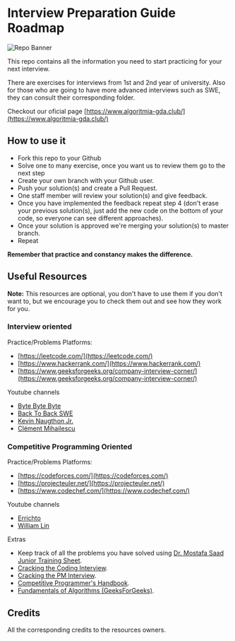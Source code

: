 # Interview Preparation Guide Roadmap
![Repo Banner](https://d31dn7nfpuwjnm.cloudfront.net/images/valoraciones/0032/3371/FAANG.png?1542637510)

This repo contains all the information you need to start practicing for your next interview.

There are exercises for interviews from 1st and 2nd year of university.
Also for those who are going to have more advanced interviews such as SWE, they can consult their corresponding folder.

Checkout our oficial page [https://www.algoritmia-gda.club/](https://www.algoritmia-gda.club/)
## How to use it


 - Fork this repo to your Github
 - Solve one to many exercise,  once you want us to review them go to the next step
 - Create your own branch with your Github user.
 - Push your solution(s) and create a Pull Request.
 - One staff member will review your solution(s) and give feedback.
 - Once you have implemented the feedback repeat step 4 (don't erase your previous solution(s), just add the new code on the bottom of your code, so everyone can see different approaches).
 - Once your solution is approved we're merging your solution(s) to master branch.
 - Repeat
 
 **Remember that practice and constancy makes the difference.**
## Useful Resources
**Note:**
This resources are optional, you don't have to use them if you don't want to, but we encourage you to check 	them out and see how they work for you.
	  
### Interview oriented
Practice/Problems Platforms:
 - [https://leetcode.com/](https://leetcode.com/)
 - [https://www.hackerrank.com/](https://www.hackerrank.com/)
 - [https://www.geeksforgeeks.org/company-interview-corner/](https://www.geeksforgeeks.org/company-interview-corner/)
 
 Youtube channels
 - [Byte Byte Byte](https://www.youtube.com/c/ByteByByte/videos)
 - [Back To Back SWE](https://www.youtube.com/channel/UCmJz2DV1a3yfgrR7GqRtUUA)
 - [Kevin Naugthon Jr.](https://www.youtube.com/channel/UCKvwPt6BifPP54yzH99ff1g) 
 - [Clément Mihailescu](https://www.youtube.com/channel/UCaO6VoaYJv4kS-TQO_M-N_g)

### Competitive Programming Oriented

Practice/Problems Platforms:
- [https://codeforces.com/](https://codeforces.com/)
- [https://projecteuler.net/](https://projecteuler.net/)
- [https://www.codechef.com/](https://www.codechef.com/)

Youtube channels
- [Errichto](https://www.youtube.com/channel/UCBr_Fu6q9iHYQCh13jmpbrg)
- [William Lin](https://www.youtube.com/channel/UCKuDLsO0Wwef53qdHPjbU2Q)

Extras
- Keep track of all the problems you have solved using [Dr. Mostafa Saad Junior Training Sheet](https://docs.google.com/spreadsheets/d/1iJZWP2nS_OB3kCTjq8L6TrJJ4o-5lhxDOyTaocSYc-k/edit#gid=84654839).
- [Cracking the Coding Interview](https://www.amazon.com.mx/Cracking-Coding-Interview-Programming-Questions/dp/0984782850/ref=sr_1_13?__mk_es_MX=%C3%85M%C3%85%C5%BD%C3%95%C3%91&crid=3AJSPWJ68GMYW&dchild=1&keywords=competitive%20programming&qid=1598634081&sprefix=competitive%20,aps,202&sr=8-13).
- [Cracking the PM Interview](https://www.amazon.com.mx/Cracking-PM-Interview-Product-Technology-ebook/dp/B00ISYMUR6/ref=sr_1_1?__mk_es_MX=%C3%85M%C3%85%C5%BD%C3%95%C3%91&dchild=1&keywords=cracking%20the%20pm%20interview&qid=1598638884&sr=8-1).
- [Competitive Programmer's Handbook](https://cses.fi/book/book.pdf).
- [Fundamentals of Algorithms (GeeksForGeeks)](https://www.geeksforgeeks.org/fundamentals-of-algorithms/).
## Credits
All the corresponding credits to the resources owners.

